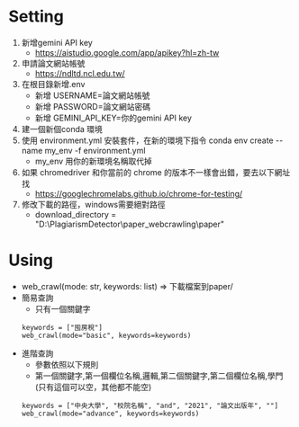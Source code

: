 # Setting
1. 新增gemini API key
    - https://aistudio.google.com/app/apikey?hl=zh-tw 
2. 申請論文網站帳號
    - https://ndltd.ncl.edu.tw/ 
3. 在根目錄新增.env
    - 新增 USERNAME=論文網站帳號
    - 新增 PASSWORD=論文網站密碼
    - 新增 GEMINI_API_KEY=你的gemini API key
4. 建一個新個conda 環境    
5. 使用 environment.yml 安裝套件，在新的環境下指令 conda env create --name my_env -f environment.yml
    - my_env 用你的新環境名稱取代掉
6. 如果 chromedriver 和你當前的 chrome 的版本不一樣會出錯，要去以下網址找
    - https://googlechromelabs.github.io/chrome-for-testing/
7. 修改下載的路徑，windows需要絕對路徑
    - download_directory = "D:\\PlagiarismDetector\\paper_webcrawling\\paper" 
# Using
- web_crawl(mode: str, keywords: list) => 下載檔案到paper/
- 簡易查詢
    - 只有一個關鍵字
    ```python=
    keywords = ["囤房稅"]
    web_crawl(mode="basic", keywords=keywords)
    ```
- 進階查詢
    - 參數依照以下規則
    - 第一個關鍵字,第一個欄位名稱,邏輯,第二個關鍵字,第二個欄位名稱,學門(只有這個可以空，其他都不能空)
    ```python=
    keywords = ["中央大學", "校院名稱", "and", "2021", "論文出版年", ""]
    web_crawl(mode="advance", keywords=keywords)
    ```
